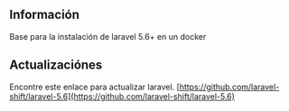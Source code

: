 ## Información

Base para la instalación de laravel 5.6+ en un docker

## Actualizaciónes

Encontre este enlace para actualizar laravel.
[https://github.com/laravel-shift/laravel-5.6](https://github.com/laravel-shift/laravel-5.6)